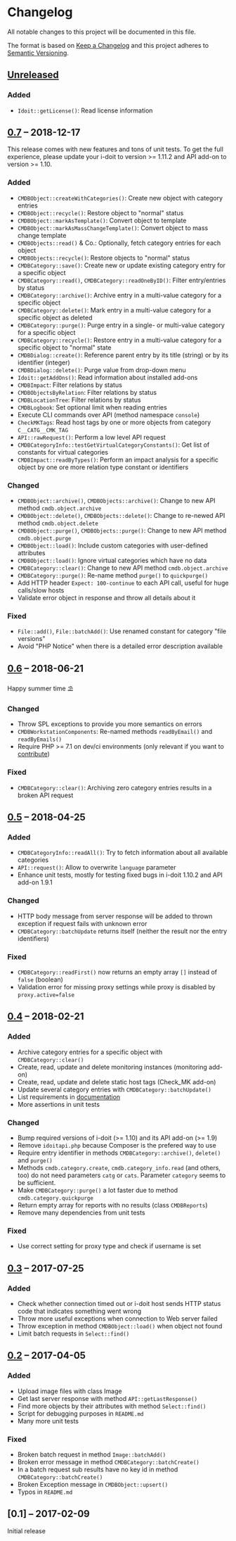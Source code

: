 #   Changelog

All notable changes to this project will be documented in this file.

The format is based on [Keep a Changelog](http://keepachangelog.com/en/1.0.0/)
and this project adheres to [Semantic Versioning](http://semver.org/spec/v2.0.0.html).


##  [Unreleased]


### Added

-   `Idoit::getLicense()`: Read license information


##  [0.7] – 2018-12-17

This release comes with new features and tons of unit tests. To get the full experience, please update your i-doit to version >= 1.11.2 and API add-on to version >= 1.10.


### Added

-   `CMDBObject::createWithCategories()`: Create new object with category entries
-   `CMDBObject::recycle()`: Restore object to "normal" status
-   `CMDBObject::markAsTemplate()`: Convert object to template
-   `CMDBObject::markAsMassChangeTemplate()`: Convert object to mass change template
-   `CMDBObjects::read()` & Co.: Optionally, fetch category entries for each object
-   `CMDBObjects::recycle()`: Restore objects to "normal" status
-   `CMDBCategory::save()`: Create new or update existing category entry for a specific object
-   `CMDBCategory::read()`, `CMDBCategory::readOneByID()`: Filter entry/entries by status
-   `CMDBCategory::archive()`: Archive entry in a multi-value category for a specific object
-   `CMDBCategory::delete()`: Mark entry in a multi-value category for a specific object as deleted
-   `CMDBCategory::purge()`: Purge entry in a single- or multi-value category for a specific object
-   `CMDBCategory::recycle()`: Restore entry in a multi-value category for a specific object to "normal" state
-   `CMDBDialog::create()`: Reference parent entry by its title (string) or by its identifier (integer)
-   `CMDBDialog::delete()`: Purge value from drop-down menu
-   `Idoit::getAddOns()`: Read information about installed add-ons
-   `CMDBImpact`: Filter relations by status
-   `CMDBObjectsByRelation`: Filter relations by status
-   `CMDBLocationTree`: Filter relations by status
-   `CMDBLogbook`: Set optional limit when reading entries
-   Execute CLI commands over API (method namespace `console`)
-   `CheckMKTags`: Read host tags by one or more objects from category `C__CATG__CMK_TAG`
-   `API::rawRequest()`: Perform a low level API request
-   `CMDBCategoryInfo::testGetVirtualCategoryConstants()`: Get list of constants for virtual categories
-   `CMDBImpact::readByTypes()`: Perform an impact analysis for a specific object by one ore more relation type constant or identifiers


### Changed

-   `CMDBObject::archive()`, `CMDBObjects::archive()`: Change to new API method `cmdb.object.archive`
-   `CMDBObject::delete()`, `CMDBObjects::delete()`: Change to re-newed API method `cmdb.object.delete`
-   `CMDBObject::purge()`, `CMDBObjects::purge()`: Change to new API method `cmdb.object.purge`
-   `CMDBObject::load()`: Include custom categories with user-defined attributes
-   `CMDBObject::load()`: Ignore virtual categories which have no data
-   `CMDBCategory::clear()`: Change to new API method `cmdb.object.archive`
-   `CMDBCategory::purge()`: Re-name method `purge()` to `quickpurge()`
-   Add HTTP header `Expect: 100-continue` to each API call, useful for huge calls/slow hosts
-   Validate error object in response and throw all details about it


### Fixed

-   `File::add()`, `File::batchAdd()`: Use renamed constant for category "file versions"
-   Avoid "PHP Notice" when there is a detailed error description available


##  [0.6] – 2018-06-21

Happy summer time ⛱️


### Changed

-   Throw SPL exceptions to provide you more semantics on errors
-   `CMDBWorkstationComponents`: Re-named methods `readByEmail()` and `readByEmails()`
-   Require PHP >= 7.1 on dev/ci environments (only relevant if you want to [contribute](CONTRIBUTING.md))


### Fixed

-   `CMDBCategory::clear()`: Archiving zero category entries results in a broken API request


##  [0.5] – 2018-04-25


### Added

-   `CMDBCategoryInfo::readAll()`: Try to fetch information about all available categories
-   `API::request()`: Allow to overwrite `language` parameter
-   Enhance unit tests, mostly for testing fixed bugs in i-doit 1.10.2 and API add-on 1.9.1


### Changed

-   HTTP body message from server response will be added to thrown exception if request fails with unknown error
-   `CMDBCategory::batchUpdate` returns itself (neither the result nor the entry identifiers)


### Fixed

-   `CMDBCategory::readFirst()` now returns an empty array `[]` instead of `false` (boolean)
-   Validation error for missing proxy settings while proxy is disabled by `proxy.active=false`


##  [0.4] – 2018-02-21


### Added

-   Archive category entries for a specific object with `CMDBCategory::clear()`
-   Create, read, update and delete monitoring instances (monitoring add-on)
-   Create, read, update and delete static host tags (Check_MK add-on)
-   Update several category entries with `CMDBCategory::batchUpdate()`
-   List requirements in [documentation](README.md)
-   More assertions in unit tests


### Changed

-   Bump required versions of i-doit (>= 1.10) and its API add-on (>= 1.9)
-   Remove `idoitapi.php` because Composer is the prefered way to use
-   Require entry identifier in methods `CMDBCategory::archive()`, `delete()` and `purge()`
-   Methods `cmdb.category.create`, `cmdb.category_info.read` (and others, too) do not need parameters `catg` or `cats`. Parameter `category` seems to be sufficient.
-   Make `CMDBCategory::purge()` a lot faster due to method `cmdb.category.quickpurge`
-   Return empty array for reports with no results (class `CMDBReports`)
-   Remove many dependencies from unit tests


### Fixed

-   Use correct setting for proxy type and check if username is set


##  [0.3] – 2017-07-25


### Added

-   Check whether connection timed out or i-doit host sends HTTP status code that indicates something went wrong
-   Throw more useful exceptions when connection to Web server failed
-   Throw exception in method `CMDBObject::load()` when object not found
-   Limit batch requests in `Select::find()`


##  [0.2] – 2017-04-05


### Added

-   Upload image files with class Image
-   Get last server response with method `API::getLastResponse()`
-   Find more objects by their attributes with method `Select::find()`
-   Script for debugging purposes in `README.md`
-   Many more unit tests


### Fixed

-   Broken batch request in method `Image::batchAdd()`
-   Broken error message in method `CMDBCategory::batchCreate()`
-   In a batch request sub results have no key id in method `CMDBCategory::batchCreate()`
-   Broken Exception message in `CMDBObject::upsert()`
-   Typos in `README.md`


##  [0.1] – 2017-02-09

Initial release


[Unreleased]: https://github.com/bheisig/i-doit-api-client-php/compare/0.7...HEAD
[0.7]: https://github.com/bheisig/i-doit-api-client-php/compare/0.6...0.7
[0.6]: https://github.com/bheisig/i-doit-api-client-php/compare/0.5...0.6
[0.5]: https://github.com/bheisig/i-doit-api-client-php/compare/0.4...0.5
[0.4]: https://github.com/bheisig/i-doit-api-client-php/compare/0.3...0.4
[0.3]: https://github.com/bheisig/i-doit-api-client-php/compare/0.2...0.3
[0.2]: https://github.com/bheisig/i-doit-api-client-php/compare/0.1...0.2

